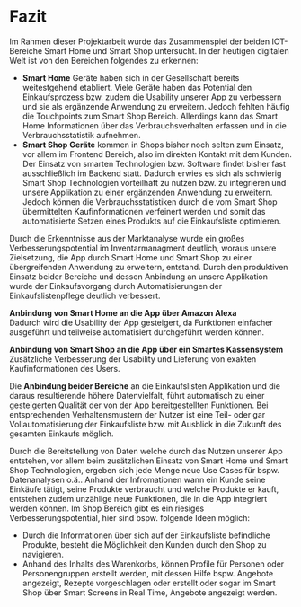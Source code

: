 # Fazit

Im Rahmen dieser Projektarbeit wurde das Zusammenspiel der beiden IOT-Bereiche Smart Home und Smart Shop untersucht. In der heutigen digitalen Welt ist von den Bereichen folgendes zu erkennen:

* **Smart Home** Geräte haben sich in der Gesellschaft bereits weitestgehend etabliert. Viele Geräte haben das Potential den Einkaufsprozess bzw. zudem die Usability unserer App zu verbessern und sie als ergänzende Anwendung zu erweitern. Jedoch fehlten häufig die Touchpoints zum Smart Shop Bereich. Allerdings kann das Smart Home Informationen über das Verbrauchsverhalten erfassen und in die Verbrauchsstatistik aufnehmen.
* **Smart Shop Geräte** kommen in Shops bisher noch selten zum Einsatz, vor allem im Frontend Bereich, also im direkten Kontakt mit dem Kunden. Der Einsatz von smarten Technologien bzw. Software findet bisher fast ausschließlich im Backend statt. Dadurch erwies es sich als schwierig Smart Shop Technologien vorteilhaft zu nutzen bzw. zu integrieren und unsere Applikation zu einer ergänzenden Anwendung zu erweitern. Jedoch können die Verbrauchsstatistiken durch die vom Smart Shop übermittelten Kaufinformationen verfeinert werden und somit das automatisierte Setzen eines Produkts auf die Einkaufsliste optimieren.

Durch die Erkenntnisse aus der Marktanalyse wurde ein großes Verbesserungspotential im Inventarmanagment deutlich, woraus unsere Zielsetzung, die App durch Smart Home und Smart Shop zu einer übergreifenden Anwendung zu erweitern, entstand. Durch den produktiven Einsatz beider Bereiche und dessen Anbindung an unsere Applikation wurde der Einkaufsvorgang durch Automatisierungen der Einkaufslistenpflege deutlich verbessert. 

**Anbindung von Smart Home an die App über Amazon Alexa**  
Dadurch wird die Usability der App gesteigert, da Funktionen einfacher ausgeführt und teilweise automatisiert durchgeführt werden können.

**Anbindung von Smart Shop an die App über ein Smartes Kassensystem**  
Zusätzliche Verbesserung der Usability und Lieferung von exakten Kaufinformationen des Users.

Die **Anbindung beider Bereiche** an die Einkaufslisten Applikation und die daraus resultierende höhere Datenvielfalt, führt automatisch zu einer gesteigerten Qualität der von der App bereitgestellten Funktionen. Bei entsprechenden Verhaltensmustern der Nutzer ist eine Teil- oder gar Vollautomatisierung der Einkaufsliste bzw. mit Ausblick in die Zukunft des gesamten Einkaufs möglich.

Durch die Bereitstellung von Daten welche durch das Nutzen unserer App entstehen, vor allem beim zusätzlichen Einsatz von Smart Home und Smart Shop Technologien, ergeben sich jede Menge neue Use Cases für bspw. Datenanalysen o.ä.. Anhand der Infromationen wann ein Kunde seine Einkäufe tätigt, seine Produkte verbraucht und welche Produkte er kauft, entstehen zudem unzählige neue Funktionen, die in die App integriert werden können. Im Shop Bereich gibt es ein riesiges Verbesserungspotential, hier sind bspw. folgende Ideen möglich: 

* Durch die Informationen über sich auf der Einkaufsliste befindliche Produkte, besteht die Möglichkeit den Kunden durch den Shop zu navigieren.
* Anhand des Inhalts des Warenkorbs, können Profile für Personen oder Personengruppen erstellt werden, mit dessen Hilfe bspw. Angebote angezeigt, Rezepte vorgeschlagen oder erstellt oder sogar im Smart Shop über Smart Screens in Real Time, Angebote angezeigt werden.





